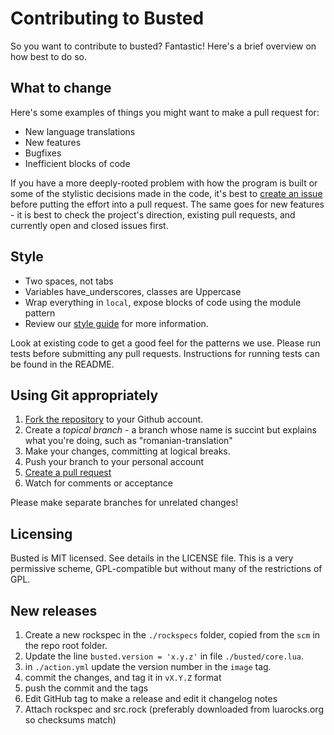 Contributing to Busted
======================

So you want to contribute to busted? Fantastic! Here's a brief overview on
how best to do so.

## What to change

Here's some examples of things you might want to make a pull request for:

* New language translations
* New features
* Bugfixes
* Inefficient blocks of code

If you have a more deeply-rooted problem with how the program is built or some
of the stylistic decisions made in the code, it's best to
[create an issue](https://github.com/lunarmodules/busted/issues) before putting
the effort into a pull request. The same goes for new features - it is
best to check the project's direction, existing pull requests, and currently open
and closed issues first.

## Style

* Two spaces, not tabs
* Variables have_underscores, classes are Uppercase
* Wrap everything in `local`, expose blocks of code using the module pattern
* Review our [style guide](https://github.com/Olivine-Labs/lua-style-guide) for
  more information.

Look at existing code to get a good feel for the patterns we use. Please run
tests before submitting any pull requests. Instructions for running tests can
be found in the README.

## Using Git appropriately

1. [Fork the repository](https://github.com/lunarmodules/busted/fork_select) to
  your Github account.
2. Create a *topical branch* - a branch whose name is succint but explains what
  you're doing, such as "romanian-translation"
3. Make your changes, committing at logical breaks.
4. Push your branch to your personal account
5. [Create a pull request](https://help.github.com/articles/using-pull-requests)
6. Watch for comments or acceptance

Please make separate branches for unrelated changes!

## Licensing

Busted is MIT licensed. See details in the LICENSE file. This is a very permissive
scheme, GPL-compatible but without many of the restrictions of GPL.

## New releases

1. Create a new rockspec in the `./rockspecs` folder, copied from the `scm` in the repo root folder.
2. Update the line `busted.version = 'x.y.z'` in file `./busted/core.lua`.
3. in `./action.yml` update the version number in the `image` tag.
4. commit the changes, and tag it in `vX.Y.Z` format
5. push the commit and the tags
6. Edit GitHub tag to make a release and edit it changelog notes
7. Attach rockspec and src.rock (preferably downloaded from luarocks.org so checksums match)

